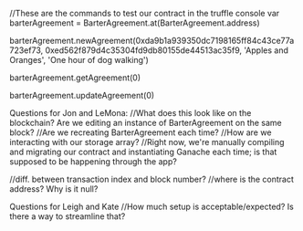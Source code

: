 //These are the commands to test our contract in the truffle console
var barterAgreement = BarterAgreement.at(BarterAgreement.address)

barterAgreement.newAgreement(0xda9b1a939350dc7198165ff84c43ce77a723ef73, 0xed562f879d4c35304fd9db80155de44513ac35f9, 'Apples and Oranges', 'One hour of dog walking')

barterAgreement.getAgreement(0)

barterAgreement.updateAgreement(0)

Questions for Jon and LeMona:
//What does this look like on the blockchain? Are we editing an instance of BarterAgreement on the same block?
//Are we recreating BarterAgreement each time?
//How are we interacting with our storage array?
//Right now, we're manually compiling and migrating our contract and instantiating Ganache each time; is that supposed to be happening through the app?

//diff. between transaction index and block number?
//where is the contract address? Why is it null?

Questions for Leigh and Kate
//How much setup is acceptable/expected? Is there a way to streamline that?
